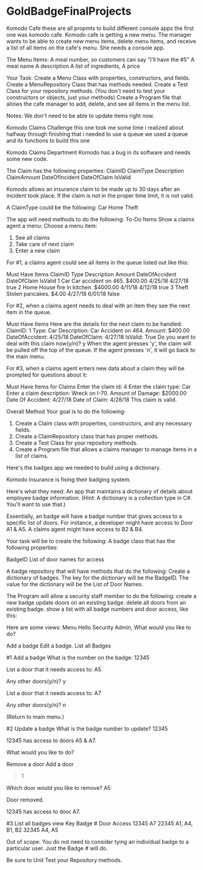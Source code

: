 # GoldBadgeFinalProjects
Komodo Cafe these are all propmts to build different console apps the first one was komodo cafe. 
Komodo cafe is getting a new menu. The manager wants to be able to create new menu items, delete menu items, and receive a list of all items on the cafe's menu. She needs a console app.

 

The Menu Items:
A meal number, so customers can say "I'll have the #5"
A meal name
A description
A list of ingredients,
A price
 

Your Task:
Create a Menu Class with properties, constructors, and fields.
Create a MenuRepository Class that has methods needed.
Create a Test Class for your repository methods. (You don't need to test your constructors or objects, just your methods)
Create a Program file that allows the cafe manager to add, delete, and see all items in the menu list.
 

Notes:
We don't need to be able to update items right now.

Komodo Claims Challenge this one took me some time i realized about halfway through finishing that i needed to use a queue 
we used a queue and its functions to build this one 

Komodo Claims Department
Komodo has a bug in its software and needs some new code.

The Claim has the following properties:
ClaimID
ClaimType
Description
ClaimAmount
DateOfIncident
DateOfClaim
IsValid
 

Komodo allows an insurance claim to be made up to 30 days after an incident took place. If the claim is not in the proper time limit, it is not valid.

A ClaimType could be the following:
Car
Home
Theft
 

The app will need methods to do the following:
To-Do Items
Show a claims agent a menu:
Choose a menu item:
1. See all claims
2. Take care of next claim
3. Enter a new claim
 

For #1, a claims agent could see all items in the queue listed out like this:

Must Have Items
ClaimID	Type	Description	Amount	DateOfAccident	DateOfClaim	IsValid
1	Car	Car accident on 465.	$400.00	4/25/18	4/27/18	true
2	Home	House fire in kitchen.	$4000.00	4/11/18	4/12/18	true
3	Theft	Stolen pancakes.	$4.00	4/27/18	6/01/18	false
 

For #2, when a claims agent needs to deal with an item they see the next item in the queue.

Must Have Items
Here are the details for the next claim to be handled:
ClaimID: 1
Type: Car
Description: Car Accident on 464.
Amount: $400.00
DateOfAccident: 4/25/18
DateOfClaim: 4/27/18
IsValid: True
Do you want to deal with this claim now(y/n)? y
When the agent presses 'y', the claim will be pulled off the top of the queue. If the agent presses 'n', it will go back to the main menu.

 

For #3, when a claims agent enters new data about a claim they will be prompted for questions about it:

Must Have Items for Claims
Enter the claim id: 4
Enter the claim type: Car
Enter a claim description: Wreck on I-70.
Amount of Damage: $2000.00
Date Of Accident: 4/27/18
Date of Claim: 4/28/18
This claim is valid.
 

Overall Method
Your goal is to do the following:
1. Create a Claim class with properties, constructors, and any necessary fields.
2. Create a ClaimRepository class that has proper methods.
3. Create a Test Class for your repository methods.
4. Create a Program file that allows a claims manager to manage items in a list of claims.

Here's the badges app we needed to build using a dictionary.

Komodo Insurance is fixing their badging system.

 

Here's what they need:
An app that maintains a dictionary of details about employee badge information. (Hint: A dictionary is a collection type in C#. You'll want to use that.)

Essentially, an badge will have a badge number that gives access to a specific list of doors. For instance, a developer might have access to Door A1 & A5. A claims agent might have access to B2 & B4.

 

Your task will be to create the following:
A badge class that has the following properties:

BadgeID
List of door names for access
 

A badge repository that will have methods that do the following:
Create a dictionary of badges.
The key for the dictionary will be the BadgeID.
The value for the dictionary will be the List of Door Names.
 

The Program will allow a security staff member to do the following:
create a new badge
update doors on an existing badge.
delete all doors from an existing badge.
show a list with all badge numbers and door access, like this:
 

Here are some views:
Menu
Hello Security Admin, What would you like to do?

Add a badge
Edit a badge.
List all Badges
 

#1 Add a badge
What is the number on the badge: 12345

List a door that it needs access to: A5

Any other doors(y/n)? y

List a door that it needs access to: A7

Any other doors(y/n)? n

(Return to main menu.)

 

#2 Update a badge
What is the badge number to update? 12345

12345 has access to doors A5 & A7.

What would you like to do?

Remove a door
Add a door
> 1

Which door would you like to remove? A5

Door removed.

12345 has access to door A7.

 

#3 List all badges view
Key	
Badge #	Door Access
12345	A7
22345	A1, A4, B1, B2
32345	A4, A5
 

Out of scope:
You do not need to consider tying an individual badge to a particular user. Just the Badge # will do.

Be sure to Unit Test your Repository methods.

